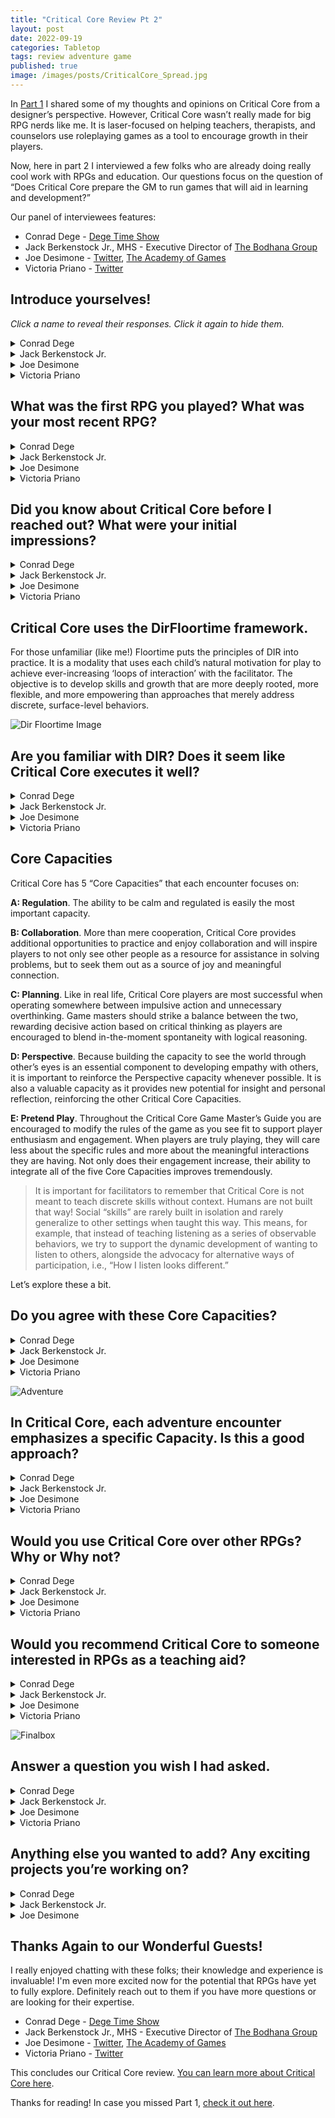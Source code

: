 ```yaml
---
title: "Critical Core Review Pt 2"
layout: post
date: 2022-09-19
categories: Tabletop
tags: review adventure game
published: true
image: /images/posts/CriticalCore_Spread.jpg
---
```


In [Part 1](/david/2022/09/criticalcore1) I shared some of my thoughts and opinions on Critical Core from a designer’s perspective. However, Critical Core wasn’t really made for big RPG nerds like me. It is laser-focused on helping teachers, therapists, and counselors use roleplaying games as a tool to encourage growth in their players.

Now, here in part 2 I interviewed a few folks who are already doing really cool work with RPGs and education. Our questions focus on the question of “Does Critical Core prepare the GM to run games that will aid in learning and development?”

Our panel of interviewees features:

- Conrad Dege - [Dege Time Show](https://www.youtube.com/c/DegeTime)
- Jack Berkenstock Jr., MHS - Executive Director of [The Bodhana Group](http://www.thebodhanagroup.org/)
- Joe Desimone - [Twitter](https://twitter.com/IHeartFargo), [The Academy of Games](https://theacademyofgames.com/)
- Victoria Priano - [Twitter](https://twitter.com/major_tmrw)

## Introduce yourselves!

*Click a name to reveal their responses. Click it again to hide them.*

<details>
 <summary>Conrad Dege</summary>
<p>My name is Conrad, I have a Masters’ degree in Counseling Psychology and I have been a dungeon master for nearly 16 years. I have used RPGs for the entirety of that time as a teaching aid – if not for others then for myself. When I was first seriously learning about tabletop gaming, I was a freshman in college. I joined the school chorale immediately and met several students my senior studying music, literature, theology, and philosophy. I view all of these as paths to understanding the human condition and, while I knew psychology was my route, I have always been interested in these other subjects to further advance my knowledge.</p>
<p>They recognized me as a lifelong advocate of fantasy and I was invited to play “Dungeons & Dragons” with them. I used quotations because it was primarily homebrew mechanics, but we referred to our gaming as DnD. We did not have any of the manuals; we had 3rd edition character sheets and notepads. Our only house rule was simply “Dungeons Masters (DM) are law.”</p>
<p>From my very first choice, I began learning about perspective. At the time I had rolled a Lawful Evil half-elf bard named Asterin and all the players were serving a sentence in a prison town. I cast summon lute thinking that would permit me to perform my primary function…to perform. In my mind this would be a teleportation spell causing the lute to appear in my hands. Instead, our DM imagined a direct flight path to me. Our scene plays out by the lute smashing through a soft wall where prisoners’ possessions are kept and knocking over any people in the way. I catch the lute and guards witness the entire thing, so I’m forced to run and hide inside a barrel. I then spent the next hour avoiding guards but was ultimately caught. From my first action I had to reassess the weight of actions in a fantasy world where anything is possible.</p>
<p>I previously mentioned what each player was studying because it had a profound impact on our collective fiction. Selecting from the moral and ethical scales good – evil, lawful – chaotic, we were expected to strictly adhere to our codes. At a crossroads where the decision was difficult, we would break from the fantasy to discuss why an action would fall under the notion of good. Once we completed our discourse, we’d shift into properly understanding the mindset. None of this was ever to remove agency, but to enlighten ourselves as to the motivations of people. Our exchanges were quite entertaining and made me more apt to see through the eyes of another.</p>
<p>Realizing this power, I made it my own mission as a Game Master to create extremely immersive experiences. I wanted the players to learn something new every time they sat down with me. For years I experimented with house rules and read over 100 DnD 3rd edition books. Even if it was for a single encounter, I wanted new ways to help my players flourish. I finally reached a point where I created my most divisive character ever. At the time I was running 3 separate groups through the same homebrew campaign and charting all of their major decisions. I shared a comparative document to demonstrate different outcomes, but also different approaches to the same tasks. A singular character I created was beloved by one group, loathed by the second, and evenly split by the third. This was a proud moment for me because – whether positive or negative – I had evoked visceral emotional responses. From a psychological standpoint, I created a reflective moment – why do you hate him? Why do you love him? From these questions stemmed intense conversations – not aggressive, but passionate. I had never been more convinced that games could be used as teaching tools.</p>
</details>

<details>
 <summary>Jack Berkenstock Jr.</summary>
<p>I am a Master's Level Clinician who is also the Executive Director of the Bodhana Group, a York, PA based non-profit utilizing tabletop gaming for education, therapy and skill building purposes. I received my masters in Human Services in 2008 from Lincoln University. I have over 25 years working with youth with unique challenges in educational, recreational, residential and home based treatment settings. I have been playing and running RPGs recreationally for over 38 years. I have been running them clinically for about 8.</p>
<p>I didn’t receive specific schooling in the use of RPG or tabletop, but have taken counseling courses and have primarily used CBT, Mindfulness, Buddhist Psychology approaches in my counseling of others. Bodhana’s model is about determining the skills or diagnoses you want to work on, choosing a theoretical orientation and then finding ways to deliver that therapy using analogs within the structure of the game’s mechanics and narrative. I prefer rules light systems like Kids on Bikes and Pugmire as well as some one-page and indie titles.</p>
</details>

<details>
 <summary>Joe Desimone</summary>
 <p>I’m Joe DeSimone. My company, The Academy of Games, co-founded with Alex Blakeney, uses RPGs for team building and strategic planning in corporate settings as well for adolescent education. Prior to that I was an organizational psychologist and also taught game design at a few different places, including teaching RPG design at Brooklyn Game Lab and paper prototyping for videogame design at Make Room! for E-Line Media. Overall I’ve been teaching game design or using games in my practice to teach other topics for a decade or so.</p>
</details>

<details>
 <summary>Victoria Priano</summary>
 <p>I’m Victoria Priano, I am an analog designer working within the table-top and comic book industry and represent talent in the beauty industry as my second day job. I have developed a well-received summer program entirely focused on worldbuilding and RPG design as well as regularly facilitating games for young adults -- with a particular affinity for facilitation with ages 16-18 into early college years. </p>
</details>

## What was the first RPG you played? What was your most recent RPG?

<details>
 <summary>Conrad Dege</summary>
 <p>At this point I’ve probably played between 20 and 30 different tabletop RPGs. The newest game I learned would be Capes, Cowls, & Villains Foul by Barak Blackburn and Spectrum Games. It’s a cool system that balances superheroes in a way where Booster Gold & Superman can go on a mission together and be relevant. I love the notion that everyone has their strengths and weaknesses, so let’s encourage development and community to cover our bases.</p>
</details>

<details>
 <summary>Jack Berkenstock Jr.</summary>
 <p>I first played the Ghostbusters RPG in 1986 after goofing around in D and D. My most recent RPG would probably be Kids on Brooms and Savage Sisters. I’m fascinated by what games bring people into our community and how it shapes their gaming preferences.</p>
</details>

<details>
 <summary>Joe Desimone</summary>
 <p>5th edition of Call of Cthulhu, specifically Delta Green when I was four or five years old. The Unspeakable Oath zines pre-Delta Green being a fully released setting. Weird way to start, being a four-year old playing a deeply messed up RPG in the 90s with a bunch of older metalheads. Most recent was probably Dungeon Crawl Classics.</p>
</details>

<details>
 <summary>Victoria Priano</summary>
 <p>The Star Wars Roleplaying Game by West End Games, or GURPS -- probably GURPs. I’ve been focused primarily on supplemental materials for colleagues' projects, because of two new projects under wraps for the last year -- however I played a lovely session of Spencer Campbell’s Slayers a few weeks back. </p>
</details>

## Did you know about Critical Core before I reached out? What were your initial impressions?

<details>
 <summary>Conrad Dege</summary>
 <p>I knew about Critical Core after seeing a panel about it at PAX East years ago when it was in development. I had not actually reviewed the material after release, but I was aware of the concepts. As someone who has used DnD to help facilitate growth in myself and others, I was pleased to know a group of educated individuals in the field could manualize therapy and learning using tabletop gaming. One of the most difficult aspects of psychology has been breaking ancient stigmas.</p>
<p>One part of this is mental health as weakness versus illness. The other part is that the treatment has long been seen as mystical rather than scientific. We as individuals are complex and demonstrating scientific evidence means repetition. Can I recreate that data? What objectively leads to diagnosis vs. subjective intuition? Seeing the pre-generated character sheets, my initial reaction was that the authors did a great job creating universal starting points that meet the aforementioned standard.</p>
</details>

<details>
 <summary>Jack Berkenstock Jr.</summary>
 <p>I knew very well about Critical Core, the Game to Grow team and specifically Adam Johns and Adam Davis are great friends and colleagues. My initial impressions were that it is a nice approach to teaching people about the basics of role playing games using a rules light approach. Initially, it seemed to be a strange choice, being limited to a certain level with no character creation, but I think ,people can get “jammed up” as it were expecting a fully realized game system rather than an introductory experience.</p> 
<p>I really loved the module design breaking down what can be some heady concepts in what exactly happens during therapeutically applied RPGs. I see it as a great jumping off point for newbies to the hobby and a great 101 style introduction to therapeutic concepts for practitioners. In terms of it being a learning experience, there are people who are intimidated by D and D, and Critical Core does provide a great intro experience.</p>
</details>

<details>
 <summary>Joe Desimone</summary>
 <p>I did know about Game to Grow as we are in similar professional circles. We’ve spoken to the Adams [founders of Game to Grow] on several occasions in a professional capacity, and I’ve traded DMs and spoken with Adam Davis a few times. In fact, our company has a copy of Critical Core lying around that I haven’t gotten the chance to look at. It impressed me, even just looking at the presentation and pitch.</p> 
<p>For both kids and adults, there have been a lot of previous attempts at educational game frameworks. Everything from therapeutic games built around DBT to military wargames and the strategic simulations build by people like Volko Ruhnke for the CIA. Probably the most “gamey” RPG-based educational games I’d seen are what are called “matrix games,” but Critical Core now takes the cake. Many previous attempts, especially those for either early childhood education or for the consumer market, didn’t really understand RPGs and wound up more like Choose Your Own Adventure books. Probably the closest comparison would be No, Thank You, Evil! by Shanna Germain at Monte Cook Games.</p> 
<p>All in all, from what I’ve seen, Critical Core is a big jump forward in terms of game design for this specific market. Having Critical Core lead into 5e is smart, since it intentionally builds an understanding of roleplaying fundamentals beyond the educational framework, and the entire product is much more engaging on an RPG level.</p>
</details>

<details>
 <summary>Victoria Priano</summary>
 <p>No. But I’ve become very familiar with Game to Grow and have been growingly critical, to be honest.</p>
 <p>I’m naturally antagonistic towards anything that aims to take an academic and financial gain aimed towards children on the spectrum. I find the marketing pitch of being catered towards neurodivergence antithetical and often othering to the very demographic it hopes to provide a heightened experience to.</p>
 <p>Parents will always be desperate to find a way to support their children, and this sometimes leads to pathologizing and estranging them from their peers -- which is wholeheartedly the opposite of their intentions. My previous collaborator was a social worker, who was strongly against the propagation of promising social skills through the means of a buy-in program.</p>
 <p>I have a hard stance that the academic approach to simplifying an activity that naturally assists in facilitating growth in these fields unfortunately faces the same hazard as placing any group of people under an academic lense without regularly holding a dialogue with the targeted group -- further ostracizes the demographic while only benefiting the academics esteem and safety related needs. </p>
</details>

## Critical Core uses the DirFloortime framework. 

For those unfamiliar (like me!) Floortime puts the principles of DIR into practice. It is a modality that uses each child’s natural motivation for play to achieve ever-increasing ‘loops of interaction’ with the facilitator. The objective is to develop skills and growth that are more deeply rooted, more flexible, and more empowering than approaches that merely address discrete, surface-level behaviors.

![Dir Floortime Image](/images/posts/CriticalCoreDIR.png)

## Are you familiar with DIR? Does it seem like Critical Core executes it well?

<details>
 <summary>Conrad Dege</summary>
 <p>I am familiar with it though not something I’ve historically worked with. I’ve primarily dealt with an adult population. That being said, I think the Functional & Emotional Developmental ladder is a concrete example of my own experience with RPGs. My players may not be seeking to simply learn those skills, but everyone could improve using them. Progress is about working on yourself daily. Every person can benefit from practice, which can reinforce or strengthen.</p>
</details>

<details>
 <summary>Jack Berkenstock Jr.</summary>
 <p>I have some cursory familiarity with DirFloortime. I think it is not hard for a play based experience to tie in with the concepts of the core framework of DIRFT. The essence of play responds well with this framework. I like the way that the system calls out and gives some words to what people experience and feel, so in the regard of giving people professionally a language and examples of how CC can highlight these concepts, well won.</p>
<p>As long as professionals can graft this information into their existing framework, then the core teachings from CC can be better utilized. A lot of difficulty from some professionals is the actual creation of settings and scenarios to accomplish the goals listed in the DIRFT capacities. Translating and continuing these is a task many GMs find tough. The module examples show the opportunities broken down very simply.</p>
</details>


<details>
 <summary>Joe Desimone</summary>
 <p>I’m somewhat familiar, but my expertise is I/O psychology not clinical or developmental psych. I’m more focused on the organizational side; training vs education, boardrooms vs. hospitals. Their approach is completely different from my own; we’re in different worlds.</p>
</details>

<details>
 <summary>Victoria Priano</summary>
 <p>Yes. It (DIR) actually caused me a lot of developmental stress, as a child -- while I support newer studies and development around it; I feel as though several other forms of cognitive behavioral therapy, dialectic behavioral therapy and just recognizing that FEDC is built into most systems really is the biggest issue with this approach.</p>
<p>It’s just packaging the pedagogy of what roleplaying already is for vulnerable and desperate parents and adults who are constantly searching for support -- and a solution.</p>
<p>They certainly brand it well for their targeted demographic.</p>
</details>

## Core Capacities

Critical Core has 5 “Core Capacities” that each encounter focuses on:

**A: Regulation**. The ability to be calm and regulated is easily the most important capacity.

**B: Collaboration**. More than mere cooperation, Critical Core provides additional opportunities to practice and enjoy collaboration and will inspire players to not only see other people as a resource for assistance in solving problems, but to seek them out as a source of joy and meaningful connection.

**C: Planning**. Like in real life, Critical Core players are most successful when operating somewhere between impulsive action and unnecessary overthinking. Game masters should strike a balance between the two, rewarding decisive action based on critical thinking as players are encouraged to blend in-the-moment spontaneity with logical reasoning.

**D: Perspective**. Because building the capacity to see the world through other’s eyes is an essential component to developing empathy with others, it is important to reinforce the Perspective capacity whenever possible. It is also a valuable capacity as it provides new potential for insight and personal reflection, reinforcing the other Critical Core Capacities.

**E: Pretend Play**. Throughout the Critical Core Game Master’s Guide you are encouraged to modify the rules of the game as you see fit to support player enthusiasm and engagement. When players are truly playing, they will care less about the specific rules and more about the meaningful interactions they are having. Not only does their engagement increase, their ability to integrate all of the five Core Capacities improves tremendously.

> It is important for facilitators to remember that Critical Core is not meant to teach discrete skills without context. Humans are not built that way! Social “skills” are rarely built in isolation and rarely generalize to other settings when taught this way. This means, for example, that instead of teaching listening as a series of observable behaviors, we try to support the dynamic development of wanting to listen to others, alongside the advocacy for alternative ways of participation, i.e., “How I listen looks different.”

Let’s explore these a bit.

## Do you agree with these Core Capacities?

<details>
 <summary>Conrad Dege</summary>
 <p>I think for the target population these make total sense to me. My own background is Cognitive Behavioral Psychology, which boasts high rates of efficacy for anxiety and depression, and an imperative piece of the process is goal setting. The ability to see one’s progress through a journal or session notes compounds with treatment. With the ultimate goal being “develop social skills,” these core capacities could be used regardless of age.</p>
<p>Imagine an adult with social anxiety at a party. Utilizing and increasing skills would begin with regulation. You can’t hold a conversation if you’re too anxious or depressed, so coping strategies would come into play here. Collaboration in Critical Core has fantasy built in, so perhaps this same person can spark a conversation about their passion for it? Goal setting as a function is important, but the particular items could change to reflect various needs.</p>
</details>

<details>
 <summary>Jack Berkenstock Jr.</summary>
 <p>The core capacities are well focused on core areas that RPG play help develop and fine tune. This is especially true when viewed from the social skills work lens. I think these are great initial goals to use for the lay professional, parent or educator. They correlate to being present, socialization, critical thinking, empathy and engagement. For some deeper gopals, if the practitioner seeks to use them for such, it would require a deeper dive into stronger concepts, such as trauma work or full diagnoses like anxiety or depression. But again, CC is an introductory tool that gives good foundational elements that can be expounded upon very easily. The core capacities are very commonly seen areas of focus in RPGs. They can be broken down more minutely into more specific treatment examples, but these are great as said before, jumping off point.</p>
</details>

<details>
 <summary>Joe Desimone</summary>
 <p>Again, this isn’t really my expertise. But I would broadly agree with them from a general psychology standpoint and observations from my own teaching.</p>
</details>

<details>
 <summary>Victoria Priano</summary>
 <p>No, I find that it is a way of allowing jobs to exist where genuine interest and desire to study it lies. I find it exciting to have the ability to identify these different aspects, but isolating and trying to work within the capacities models can be very limiting.</p>
<p>Several doctors and social workers I’ve worked with over the years have agreed and been in exact opposition to focusing on capacities.</p>
<p>To some children, and facilitators it actually causes more complications and structures that cause executive dysfunction to flair up and become overwhelming -- when we could have focused on the individual rather than attempting to identify a single capacity when they contain untapped multitudes. As a neurodivergent player, we’ll feel more distressed because instead of just focusing on the story, we’ll end up having some variation of homework at the end of the session.</p>
<p>I’ve found that a 20-year old Columbia student without a psychology background has been a better facilitator than somebody who dedicated their entire career to behavioral science -- because the student is focusing on what is in front of them -- rather than something to correct or identify.</p>
</details>

![Adventure](/images/posts/CriticalCorespread.png)

## In Critical Core, each adventure encounter emphasizes a specific Capacity. Is this a good approach?

<details>
 <summary>Conrad Dege</summary>
 <p>I completely agree with this approach. In either an entertainment or educational setting people can only digest so much. If you were taking a course and within the hour the teacher said, “We’re going to cover the history of New Zealand, factorials, Japanese language, and the biology of arachnids” that would be ridiculous. This is a hyperbolic example, but we are only going to absorb so much. Learning too is a building process, so knowing Geometry won’t help me learn a language though it will help me learn Trigonometry. Focusing on a topic predicated on the previous concept is beneficial to comprehension. Likewise in entertainment when a movie attempts to pack in too many things, the whole will suffer for it. We can have enjoyable scenes that don’t add up to a compelling story since they didn’t build up to a finish.</p>
</details>

<details>
 <summary>Jack Berkenstock Jr.</summary>
 <p>I think this depends on the client and the goal. Our approach is more open play, but some audiences can require very targeted and focused skill work. I also think that the modules do provide great ways to guide practitioners towards themed content around specific goals. The trick is if you have many kids with varying goals, you might need to apply more than one area. The trick here is that if someone looks at Critical Core as a complete all included system, I think they are missing the point. The adventures show possibilities and how they are inserted. They are the building blocks, not the house.</p>
<p>Our approach in Bodhana is to provide a more open playground and sometimes the clients guide the adventure in a direction they find more helpful. This is something I think no system can teach outside of experience. Just as with players in traditional RPG, no story survives first contact - that’s the joke, right? Well clients will take the material and as professionals, we listen to what they inject and we follow the lead. There is some room for more focused adventures, but results will vary. I think people can misread the provided examples as the rule of law and run the risk of feeling that railroading is the best option. I think this misses the point of showing how the narrative can guide the goals as opposed to the story being the only goal work. I do not feel thuis is the point of CC. CC shows again possibilities, not a limited end result.</p>
</details>

<details>
 <summary>Joe Desimone</summary>
 <p>If you’re considering this like a sound element of a treatment plan, it has to first be replicable and verifiable. It can’t just be presented as “this kinda helps.” That’s not how efficacious treatment works. There needs to be an established causal, or at least strongly positive correlational, link between the exercise and its beneficial impact. That’s just part of modern psych practice, and it’s something the Adams would know from their schooling.</p>
<p>I get why you have to make a claim and support it with specifics and regularity. I can’t treat someone with snake oil. But the roleplaying game side of this causes that to fall apart pretty quickly. Too many variables, too much difference between sessions and groups. Every game with kids is inherently its own thing. We might call it “anti-canon” in our circles. In theory, I can claim that a monster was designed to teach a specific lesson and maybe even prove that it has a specific effect. But that’s not the same as saying it exclusively has that effect across the general population.</p>
<p>Honestly, and unfortunately, this attitude and approach can limit the efficacy of treatments like this by not fully engaging with what they offer, and what the participants create on their own. A monster or a scenario may teach X and it may teach Y, but in an RPG I have to admit that it might also teach Z on a situational basis and have some additional impact. This monster might be specifically about collaboration or sharing but it could also be about individual creative problem solving.</p>
<p>But on the other hand, they’re doing something very smart by recommending you eventually transition to 5th edition. It’s a tacit admission that the game doesn’t have to be everything. It’s better to market and present the game as focusing on a specific area rather than admitting that RPG sessions exercise a vast array of skills. They chose their market correctly, I think, by designing it for teachers and counselors rather than trying to explain the “general benefits.” And I think Critical Core is far and away the best “game” of its kind so far.</p>
<p>As for designing encounters to teach a specific lesson, that’s just the politics of tool assessment and the choices made by the instructor. I would probably take their prescriptions under advisement, but not limit myself to them.</p>
</details>

<details>
 <summary>Victoria Priano</summary>
 <p>It is limiting and marginalizing -- and often causes distress to go back and identify a single thing. Stumbling upon strengths and affinities through roleplaying is something inherent, and when you’re actively trying to make something appear you often lose track of the narrative and more pastime enjoyment factors. </p>
</details>


## Would you use Critical Core over other RPGs? Why or Why not?

<details>
 <summary>Conrad Dege</summary>
 <p>If I was attempting to introduce tabletop gaming into a school or if my population was children on the autism spectrum or managing other emotional or developmental challenges, then definitely. The way Critical Core is written, I could deliver the contents with confidence that somebody new could pick it up and run it with the intended benefits. It’s difficult to properly prepare another to run a system the way you would. This is built for consistency and easily introducing RPGs.</p>
<p>If I wanted to run a game with friends or adults, then it’s unlikely I would use it. I personally have a great deal of experience with various RPGs. Critical Core is an RPG bridge for newcomers to cross or for a younger group. I’m already deep in tabletop territory.</p>
</details>

<details>
 <summary>Jack Berkenstock Jr.</summary>
 <p>I probably would not directly, unless I was working with very new to RPG clients. This is not in any way to mar the system. We have had more experienced players come to us as clients, so the learning curve would be lost on them. Also, the lack of a character creation system would not be usable for these clients. If we were to have younger clients who needed more introduction or teaching, then it would be a good system to use. We also believe mostly in using systems not often seen as some systems give options through mechanics and settings to touch on skills and goals differently. For example, we use Kids on Bikes because some of our clients don’t care for fantasy and they love Stranger Things.</p>
</details>

<details>
 <summary>Joe Desimone</summary>
 <p>I don’t do as much work with kids as I did before; right now I prefer working with adults. But my co-founder, Alex, could make great use of some of the tools Critical Core includes.</p>
</details>

<details>
 <summary>Victoria Priano</summary>
 <p>Never.</p>
<p>There hasn’t been a single approach to date of creating a simplified system by any sort of mental health professional that hasn’t distracted from the pure enrichment of the activity. Safety tools and fonts without serifs do more for every neurodivergent player than this ever will.</p>
<p>Sure, there have been systems that educate us on accessibility and history - but as far as this goes -- it very much has felt like a way of ensuring they can continue their research and development. My previous collaborator and I were very careful with our copy for our program, because we felt that this approach was manipulative and divisive. </p>
</details>

## Would you recommend Critical Core to someone interested in RPGs as a teaching aid?

<details>
 <summary>Conrad Dege</summary>
 <p>Absolutely – I’ve already touched on this, but the material is manualized to create universal results. It’s easily accessible and adding your own lesson plan will take some practice, but the foundation is strong. One could be teaching about geology and the players have ventured into some Dwarven city in the mountain after a plea for aid. Then begin explaining the differences between the stalagmites and stalactites. There are some miners excavating nickel, but what impact does that have on the vegetation in the area? Its detrimental effects are the cause of some forest guardian from above attacking the mine. There are lots of opportunities to insert learning into your scenarios. </p>
</details>

<details>
 <summary>Jack Berkenstock Jr.</summary>
 <p>Yes. Especially if someone seems or feels overwhelmed by the largeness of D and D or other RPGs. I think it is good for parents. I would caution as I have mentioned that CC is an intro system and can branch out to other systems. It will require a little work to translate this over, but I think for parents and younger people it is a great approach to learning the flow of RPG but other systems would be needed to catapult them further. I have found more players want to create their own characters.</p>
</details>

<details>
 <summary>Joe Desimone</summary>
 <p>Because of the limitations I discussed earlier, Critical Core likely cannot step beyond its prescriptive capacities. I think it’s entirely possible for a teacher or instructor to get full use out of Critical Core’s systems. But someone who isn’t familiar with RPGs will struggle to implement the lessons of Critical Core.</p>
<p>In fact, I think the average GM would be able to make use of this more effectively than the average non-gaming teacher or counselor. It’s not just marketing. This seems like a legitimately useful tool. But when the rubber hits the road I feel like Critical Core might fall apart, in terms of its teaching framework.</p>
<p>As soon as someone tries to negotiate with the bad guy instead of fighting them, then it is up to the GM to adapt to that situation and create a new “curriculum” on the fly. That’s a big ask for most folks. GMing is a difficult skill that can take years to master, especially in an educational or therapeutic environment. To expect a regular teacher to be able to handle the GM requirements that Critical Core expects is not realistic.</p>
<p>To be clear, I don’t think Critical Core is ineffective or harmful. I just think it would fall apart in most use cases. It might still be a good game and have many positive benefits, but the specific lessons being described in Critical Core are difficult to communicate properly for a new GM. In order for Critical Core to succeed, it needs to teach counselors and teachers how to GM well, first and foremost.</p>
<p>If someone hasn’t played and run RPGs extensively before, then I would not recommend Critical Core. Rather I would instead recommend they develop the RPG skills needed; go GM a few games for several years. Do some one shots and some campaign play. Familiarize yourself with 5e as that’s what Critical Core explicitly leads into. Then when you have those skills you’ll be able to benefit from the tools that Critical Core can offer.</p>
<p>Game to Grow should maybe look into offering some kind of accreditation class? That could be a powerful way to ensure facilitators get the most use out of Critical Core.</p>
</details>

<details>
 <summary>Victoria Priano</summary>
 <p>Role Playing Games, every single one is a beautiful, unique and dynamic teaching aid -- this is marketing. </p>
</details>

![Finalbox](/images/posts/CriticalCore_Held.jpg)

## Answer a question you wish I had asked.

<details>
 <summary>Conrad Dege</summary>
 <p>Why did Wizards Of The Coast make Ajani into a Phyrexian sleeper agent?</p>
</details>

<details>
 <summary>Jack Berkenstock Jr.</summary>
 <p>If I could role play with any group of persons historical, they would be - Groucho Marx, George Carlin, Rob Paulsen and Jim Henson. The level of improv, comedy and meaning to a session like that would be incredible. Such great inspiring minds with messages would be a treat to sit around a table with.</p>
</details>

<details>
 <summary>Joe Desimone</summary>
 <p>Nope, I got to say everything I wanted to say!</p>
</details>

<details>
 <summary>Victoria Priano</summary>
 <p>Why has there become this standard for how long and how many players when playing with young people and neurodivergent adults?</p>
<p>I aggressively disagree with the mandation of a 90 minute game, and the limitation of 4 players. As a facilitator with pre-teen to young adults -- allowing the children to be able to have conflict resolution amongst themselves and reinforcing a secure environment will always triumph over the cannibalizing of anybody’s game. I have pages of anecdotes of children going above and beyond to offer emotional support and community for one another, especially when one of them is struggling -- and am deeply disheartening by the power that is focused around their utility as a games facilitator.</p>
<p>Several years ago I was running An Altogether Different River with a bunch of pre-teens, and I had a therapeutic aid there. Not only did he escalate issues during the game, he consistently broke immersion to the point that all the players quietly asked if he could “not play with them anymore, because he was making everybody feel like they were being judged.” </p>
<p>You don’t need another system, you need adults that have the tools and experience to provide an enriching environment -- it seems like they just want money.</p>
</details>

## Anything else you wanted to add? Any exciting projects you’re working on?

<details>
 <summary>Conrad Dege</summary>
 <p>At the moment, our channel Dege Time, which showcases roleplaying games while teaching therapeutic benefits, is showing Strixhaven. The players attend a magical university where they’ve all become library employees and we demonstrate how to have fun with very little combat. We have a few more games in store for our second season and will begin a third season in the winter. We’re also going to be at the Save Against Fear Convention this October in PA!</p>
</details>

<details>
 <summary>Jack Berkenstock Jr.</summary>
 <p>We are currently developing our own proprietary role playing game called Branch Riders, an exciting setting where players travel between 8 distinct realms and battle an enemy called the Blight through the use of unique attributes called Approaches and their skills or gifts. The Blight is a presence that seeks to cause disarray and mischief. Branch Riders must battle them and reduce their impact on the citizens of the realms while maintaining secrecy to prevent the blight from tearing the curtain between realms and uniting against us all! We plan to launch the system for playtest in October of this year and are hoping for a 2023 KS launch.</p>
</details>

<details>
 <summary>Joe Desimone</summary>
 <p>[Laughs] Always and yet not really. I’m working on a digital education and onboarding suite for Sean McCoy to teach Mothership to new players. I just finished fact checking an upcoming book from MIT Press about the history of TTRPGs from OD&D through to today. One of these days I’ll eventually get back to my series of interviews with designers, Not Pretty But Wonderful, both conducting them and transcribing them for an eventual - seemingly very far off - book. Always more projects, never enough time.</p>
</details>

## Thanks Again to our Wonderful Guests!

I really enjoyed chatting with these folks; their knowledge and experience is invaluable! I'm even more excited now for the potential that RPGs have yet to fully explore. Definitely reach out to them if you have more questions or are looking for their expertise.

- Conrad Dege - [Dege Time Show](https://www.youtube.com/c/DegeTime)
- Jack Berkenstock Jr., MHS - Executive Director of [The Bodhana Group](http://www.thebodhanagroup.org/)
- Joe Desimone - [Twitter](https://twitter.com/IHeartFargo), [The Academy of Games](https://theacademyofgames.com/)
- Victoria Priano - [Twitter](https://twitter.com/major_tmrw)

This concludes our Critical Core review. [You can learn more about Critical Core here](https://www.criticalcore.org/).

Thanks for reading! In case you missed Part 1, [check it out here](/david/2022/09/criticalcore1).
